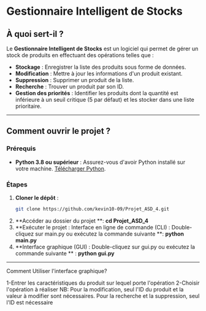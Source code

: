 # Gestionnaire Intelligent de Stocks

## À quoi sert-il ?
Le **Gestionnaire Intelligent de Stocks** est un logiciel qui permet de gérer un stock de produits en effectuant des opérations telles que :
- **Stockage** : Enregistrer la liste des produits sous forme de données.
- **Modification** : Mettre à jour les informations d'un produit existant.
- **Suppression** : Supprimer un produit de la liste.
- **Recherche** : Trouver un produit par son ID.
- **Gestion des priorités** : Identifier les produits dont la quantité est inférieure à un seuil critique (5 par défaut) et les stocker dans une liste prioritaire.

---

## Comment ouvrir le projet ?

### Prérequis
- **Python 3.8 ou supérieur** : Assurez-vous d'avoir Python installé sur votre machine. [Télécharger Python](https://www.python.org/downloads/).

### Étapes
1. **Cloner le dépôt** :
   ```bash
   git clone https://github.com/kevin10-09/Projet_ASD_4.git
2. **Accéder au dossier du projet **: __cd Projet_ASD_4__
3. **Exécuter le projet : Interface en ligne de commande (CLI) : Double-cliquez sur main.py ou exécutez la commande suivante **: __python main.py__
4. **Interface graphique (GUI) : Double-cliquez sur gui.py ou exécutez la commande suivante ** : __python gui.py__

 ---

Comment Utiliser l'interface graphique?

1-Entrer les caractéristiques du produit sur lequel porte l'opération
2-Choisir l'opération à réaliser
NB: Pour la modification, seul l'ID du produit et la valeur à modifier sont nécessaires. Pour la recherche et la suppression, seul l'ID est nécessaire

